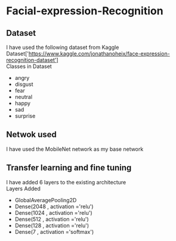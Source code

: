 # Facial-expression-Recognition
## Dataset
  I have used the following dataset from Kaggle</br>
  Dataset['https://www.kaggle.com/jonathanoheix/face-expression-recognition-dataset']</br>
  Classes in Dataset
  * angry
  * disgust
  * fear
  * neutral
  * happy
  * sad
  * surprise
  
## Netwok used
  I have used the MobileNet network as my base network
## Transfer learning and fine tuning
  I have added 6 layers to the existing architecture</br>
  Layers Added
  * GlobalAveragePooling2D
  * Dense(2048 , activation ='relu')
  * Dense(1024 , activation ='relu')
  * Dense(512 , activation ='relu')
  * Dense(128 , activation ='relu')
  * Dense(7 , activation ='softmax')
